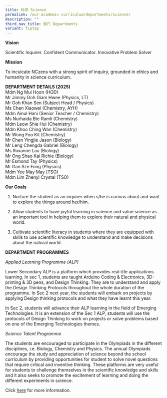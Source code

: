 ```yaml
---
title: 科学 Science
permalink: /our-academic-curriculum/departments/science/
description: ""
third_nav_title: 部门 Departments
variant: tiptap
---
```

<p><strong>Vision</strong>
</p>
<p>Scientific Inquirer. Confident Communicator. Innovative Problem Solver</p>
<p><strong>Mission</strong>
</p>
<p>To inculcate NCzens with a strong spirit of inquiry, grounded in ethics
and humanity in science curriculum.</p>
<p><strong>DEPARTMENT DETAILS (2025)</strong>
<br>Mdm Ng Mui Hoon (HOD)
<br>Mr Jimmy Goh Giam Hwee (Physics, LT)
<br>Mr Goh Khan Sen (Subject Head / Physics)
<br>Ms Chen Xiaowei (Chemistry, AYH)
<br>Mdm Ainul Hani (Senior Teacher / Chemistry)
<br>Ms Nurhaida Bte Ramli (Chemistry)
<br>Mdm Leow Shie Hui (Chemistry)
<br>Mdm Khoo Ching Wan (Chemistry)
<br>Mr Wong Foo Kit (Chemistry)
<br>Mr Chen Yingjie Jason (Biology)
<br>Mr Leng Chengda Gabriel (Biology)
<br>Ms Roxanne Lau (Biology)
<br>Mr Ong Shao Kai Richie (Biology)
<br>Mr Esmond Tay (Physics)
<br>Mr Gan Sze Fong (Physics)
<br>Mdm Yee May May (TSO)
<br>Mdm Lim Zhenyi Crystal (TSO)</p>
<p><strong>Our Goals</strong>
</p>
<ol data-tight="true" class="tight">
<li>
<p>Nurture the student as an inquirer when s/he is curious about and want
to explore the things around her/him.</p>
</li>
<li>
<p>Allow students to have joyful learning in science and value science as
an important tool in helping them to explore their natural and physical
world.</p>
</li>
<li>
<p>Cultivate scientific literacy in students where they are equipped with
skills to use scientific knowledge to understand and make decisions about
the natural world.</p>
</li>
</ol>
<p><strong>DEPARTMENT PROGRAMMES</strong>
</p>
<p><em>Applied Learning Programme (ALP)</em>
</p>
<p>Lower Secondary ALP is a platform which provides real-life applications
learning. In sec 1, students are taught Arduino Coding &amp; Electronics,
3D-printing &amp; 3D pens, and Design Thinking. They are to understand
and apply the Design Thinking Protocols throughout the whole duration of
the programme. In Sec 2 next year, the students will embark on projects
by applying Design thinking protocols and what they have learnt this year.</p>
<p>In Sec 2, students will advance their ALP learning in the field of Emerging
Technologies. It is an extension of the Sec 1 ALP, students will use the
protocols of Design Thinking to work on projects or solve problems based
on one of the Emerging Technologies themes.</p>
<p><em>Science Talent Programme</em>
</p>
<p>The students are encouraged to participate in the Olympiads in the different
disciplines, i.e. Biology, Chemistry and Physics. The annual Olympiads
encourage the study and appreciation of science beyond the school curriculum
by providing opportunities for student to solve novel questions that require
critical and inventive thinking. These platforms are very useful for students
to challenge themselves in the scientific knowledge and skills and it also
seeks to promote the excitement of learning and doing the different experiments
in science.</p>
<p>Click&nbsp;<a href="/our-talent-development/Department-Talent-Programmes/Science-Talent-Programme" rel="noopener noreferrer nofollow" target="_blank">here</a>&nbsp;for
more information.</p>